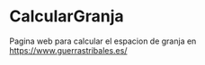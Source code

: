 # CalcularGranja

Pagina web para calcular el espacion de granja en https://www.guerrastribales.es/
